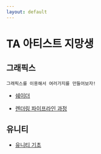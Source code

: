 ```yaml
---
layout: default
---
```


# TA 아티스트 지망생
## 그래픽스
```
그래픽스를 이용해서 여러가지를 만들어보자!
```

* [쉐이더](./posts/graphics/shader_1.html)

* [렌더링 파이프라인 과정](./posts/graphics/rendering_pipeline.html)

## 유니티

* [유니티 기초](./posts/unity/unity_theory_1.html)


